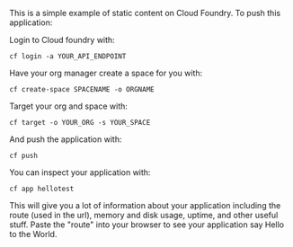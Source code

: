 This is a simple example of static content on Cloud Foundry. To push this application:

Login to Cloud foundry with:

    cf login -a YOUR_API_ENDPOINT

Have your org manager create a space for you with:

    cf create-space SPACENAME -o ORGNAME

Target your org and space with:

    cf target -o YOUR_ORG -s YOUR_SPACE

And push the application with:

    cf push

You can inspect your application with:

    cf app hellotest

This will give you a lot of information about your application including the route (used in the url), memory and disk usage, uptime, and other useful stuff. Paste the "route" into your browser to see your application say Hello to the World.
